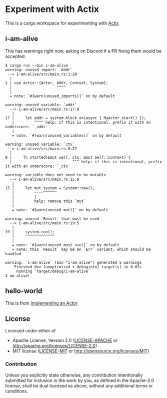 # Experiment with Actix

This is a cargo workspace for experimenting with [Actix](https://github.com/actix/actix)

## i-am-alive

This has warnings right now, asking on Discord if a PR fixing them would be accepted.

```
$ cargo run --bin i-am-alive
warning: unused import: `Addr`
 --> i-am-alive/src/main.rs:1:20
  |
1 | use actix::{Actor, Addr, Context, System};
  |                    ^^^^
  |
  = note: `#[warn(unused_imports)]` on by default

warning: unused variable: `addr`
  --> i-am-alive/src/main.rs:17:9
   |
17 |     let addr = system.block_on(async { MyActor.start() });
   |         ^^^^ help: if this is intentional, prefix it with an underscore: `_addr`
   |
   = note: `#[warn(unused_variables)]` on by default

warning: unused variable: `ctx`
 --> i-am-alive/src/main.rs:8:27
  |
8 |     fn started(&mut self, ctx: &mut Self::Context) {
  |                           ^^^ help: if this is intentional, prefix it with an underscore: `_ctx`

warning: variable does not need to be mutable
  --> i-am-alive/src/main.rs:15:9
   |
15 |     let mut system = System::new();
   |         ----^^^^^^
   |         |
   |         help: remove this `mut`
   |
   = note: `#[warn(unused_mut)]` on by default

warning: unused `Result` that must be used
  --> i-am-alive/src/main.rs:19:5
   |
19 |     system.run();
   |     ^^^^^^^^^^^^^
   |
   = note: `#[warn(unused_must_use)]` on by default
   = note: this `Result` may be an `Err` variant, which should be handled

warning: `i-am-alive` (bin "i-am-alive") generated 5 warnings
    Finished dev [unoptimized + debuginfo] target(s) in 0.01s
     Running `target/debug/i-am-alive`
I am alive!
```

## hello-world

This is from [Implementing an Actor](https://github.com/winksaville/actix#implementing-an-actor)


## License

Licensed under either of

- Apache License, Version 2.0 ([LICENSE-APACHE](LICENSE-APACHE) or http://apache.org/licenses/LICENSE-2.0)
- MIT license ([LICENSE-MIT](LICENSE-MIT) or http://opensource.org/licenses/MIT)

### Contribution

Unless you explicitly state otherwise, any contribution intentionally submitted
for inclusion in the work by you, as defined in the Apache-2.0 license, shall
be dual licensed as above, without any additional terms or conditions.
